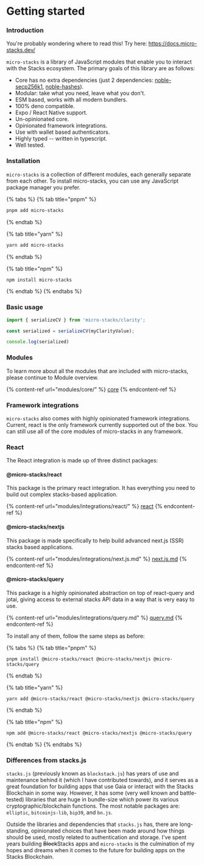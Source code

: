 # Getting started

### Introduction

You're probably wondering where to read this! Try here:
https://docs.micro-stacks.dev/

`micro-stacks` is a library of JavaScript modules that enable you to interact with the Stacks ecosystem. The primary goals of this library are as follows:

* Core has no extra dependencies (just 2 dependencies: [noble-secp256k1](https://github.com/paulmillr/noble-secp256k1), [noble-hashes](https://github.com/paulmillr/noble-hashes)).
* Modular: take what you need, leave what you don't.
* ESM based, works with all modern bundlers.
* 100% deno compatible.
* Expo / React Native support.
* Un-opinionated core.
* Opinionated framework integrations.
* Use with wallet based authenticators.
* Highly typed -- written in typescript.
* Well tested.

### Installation

`micro-stacks` is a collection of different modules, each generally separate from each other. To install micro-stacks, you can use any JavaScript package manager you prefer.

{% tabs %}
{% tab title="pnpm" %}
```bash
pnpm add micro-stacks
```
{% endtab %}

{% tab title="yarn" %}
```bash
yarn add micro-stacks
```
{% endtab %}

{% tab title="npm" %}
```bash
npm install micro-stacks
```
{% endtab %}
{% endtabs %}

### Basic usage

```typescript
import { serializeCV } from 'micro-stacks/clarity';

const serialized = serializeCV(myClarityValue);

console.log(serialized)
```

### Modules

To learn more about all the modules that are included with micro-stacks, please continue to Module overview.

{% content-ref url="modules/core/" %}
[core](modules/core/)
{% endcontent-ref %}

### Framework integrations

`micro-stacks` also comes with highly opinionated framework integrations. Current, react is the only framework currently supported out of the box. You can still use all of the core modules of micro-stacks in any framework.

### React

The React integration is made up of three distinct packages:&#x20;

#### **@micro-stacks/react**

This package is the primary react integration. It has everything you need to build out complex stacks-based application.&#x20;

{% content-ref url="modules/integrations/react/" %}
[react](modules/integrations/react/)
{% endcontent-ref %}

#### **@micro-stacks/nextjs**

This package is made specifically to help build advanced next.js (SSR) stacks based applications.&#x20;

{% content-ref url="modules/integrations/next.js.md" %}
[next.js.md](modules/integrations/next.js.md)
{% endcontent-ref %}

#### **@micro-stacks/query**

This package is a highly opinionated abstraction on top of react-query and jotai, giving access to external stacks API data in a way that is very easy to use.

{% content-ref url="modules/integrations/query.md" %}
[query.md](modules/integrations/query.md)
{% endcontent-ref %}

To install any of them, follow the same steps as before:

{% tabs %}
{% tab title="pnpm" %}
```
pnpm install @micro-stacks/react @micro-stacks/nextjs @micro-stacks/query
```
{% endtab %}

{% tab title="yarn" %}
```
yarn add @micro-stacks/react @micro-stacks/nextjs @micro-stacks/query
```
{% endtab %}

{% tab title="npm" %}
```
npm add @micro-stacks/react @micro-stacks/nextjs @micro-stacks/query
```
{% endtab %}
{% endtabs %}

### Differences from stacks.js

`stacks.js` (previously known as `blockstack.js`) has years of use and maintenance behind it (which I have contributed towards), and it serves as a great foundation for building apps that use Gaia or interact with the Stacks Blockchain in some way. However, it has some (very well known and battle-tested) libraries that are huge in bundle-size which power its various cryptographic/blockchain functions. The most notable packages are: `elliptic`, `bitcoinjs-lib`, `bip39`, and `bn.js`.

Outside the libraries and dependencies that `stacks.js` has, there are long-standing, opinionated choices that have been made around how things should be used, mostly related to authentication and storage. I've spent years building ~~Block~~Stacks apps and `micro-stacks` is the culmination of my hopes and dreams when it comes to the future for building apps on the Stacks Blockchain.
